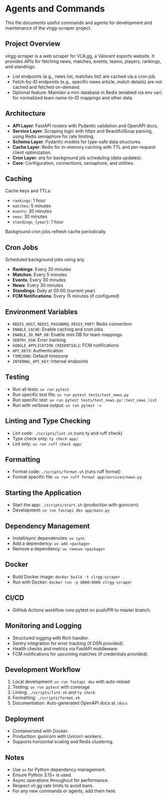 # Agents and Commands

This file documents useful commands and agents for development and maintenance of the vlrgg-scraper project.

## Project Overview

vlrgg-scraper is a web scraper for VLR.gg, a Valorant esports website. It provides APIs for fetching news, matches, events, teams, players, rankings, and standings.

- List endpoints (e.g., news list, matches list) are cached via a cron job.
- Fetch-by-ID endpoints (e.g., specific news article, match details) are not cached and fetched on-demand.
- Optional feature: Maintain a mini database in Redis (enabled via env var) for normalized team name-to-ID mappings and other data.

## Architecture

- **API Layer**: FastAPI routers with Pydantic validation and OpenAPI docs.
- **Service Layer**: Scraping logic with httpx and BeautifulSoup parsing, using Redis semaphore for rate limiting.
- **Schema Layer**: Pydantic models for type-safe data structures.
- **Cache Layer**: Redis for in-memory caching with TTL and per-request client optimization.
- **Cron Layer**: arq for background job scheduling (data updates).
- **Core**: Configuration, connections, semaphore, and utilities.

## Caching

Cache keys and TTLs:
- `rankings`: 1 hour
- `matches`: 5 minutes
- `events`: 30 minutes
- `news`: 30 minutes
- `standings_{year}`: 1 hour

Background cron jobs refresh cache periodically.

## Cron Jobs

Scheduled background jobs using arq:
- **Rankings**: Every 30 minutes
- **Matches**: Every 5 minutes
- **Events**: Every 30 minutes
- **News**: Every 30 minutes
- **Standings**: Daily at 00:00 (current year)
- **FCM Notifications**: Every 15 minutes (if configured)

## Environment Variables

- `REDIS_HOST`, `REDIS_PASSWORD`, `REDIS_PORT`: Redis connection
- `ENABLE_CACHE`: Enable caching and cron jobs
- `ENABLE_ID_MAP_DB`: Enable mini DB for team mappings
- `SENTRY_DSN`: Error tracking
- `GOOGLE_APPLICATION_CREDENTIALS`: FCM notifications
- `API_KEYS`: Authentication
- `TIMEZONE`: Default timezone
- `INTERNAL_API_KEY`: Internal endpoints

## Testing
- Run all tests: `uv run pytest`
- Run specific test file: `uv run pytest tests/test_news.py`
- Run specific test: `uv run pytest tests/test_news.py::test_news_list`
- Run with verbose output: `uv run pytest -v`

## Linting and Type Checking
- Lint code: `./scripts/lint.sh` (runs ty and ruff check)
- Type check only: `ty check app/`
- Lint only: `uv run ruff check app/`

## Formatting
- Format code: `./scripts/format.sh` (runs ruff format)
- Format specific file: `uv run ruff format app/services/news.py`

## Starting the Application
- Start the app: `./scripts/start.sh` (production with gunicorn)
- Development: `uv run fastapi dev app/main.py`

## Dependency Management
- Install/sync dependencies: `uv sync`
- Add a dependency: `uv add <package>`
- Remove a dependency: `uv remove <package>`

## Docker
- Build Docker image: `docker build -t vlrgg-scraper .`
- Run with Docker: `docker run -p 8000:8000 vlrgg-scraper`

## CI/CD
- GitHub Actions workflow runs pytest on push/PR to master branch.

## Monitoring and Logging
- Structured logging with Rich handler.
- Sentry integration for error tracking (if DSN provided).
- Health checks and metrics via FastAPI middleware.
- FCM notifications for upcoming matches (if credentials provided).

## Development Workflow
1. Local development: `uv run fastapi dev` with auto-reload
2. Testing: `uv run pytest` with coverage
3. Linting: `./scripts/lint.sh` and `ty check`
4. Formatting: `./scripts/format.sh`
5. Documentation: Auto-generated OpenAPI docs at `/docs`

## Deployment
- Containerized with Docker.
- Production: gunicorn with Uvicorn workers.
- Supports horizontal scaling and Redis clustering.

## Notes
- Use `uv` for Python dependency management.
- Ensure Python 3.13+ is used.
- Async operations throughout for performance.
- Respect vlr.gg rate limits to avoid bans.
- For any new commands or agents, add them here.